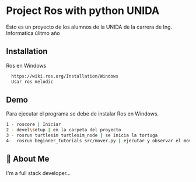 
# Project Ros with python UNIDA

Esto es un proyecto de los alumnos de la UNIDA de la carrera de Ing. Informatica úlitmo año


## Installation

Ros en Windows

```bash
  https://wiki.ros.org/Installation/Windows
  Usar ros melodic
```
    
## Demo

Para ejecutar el programa se debe de instalar Ros en Windows.
```bash
1 - roscore | Iniciar
2 - devel\setup | en la carpeta del proyecto
3 - rosrun turtlesim turtlesim_node | se inicia la tortuga
4-  rosrun beginner_tutorials src/mover.py | ejecutar y observar el movimiento
```

## 🚀 About Me
I'm a full stack developer...
